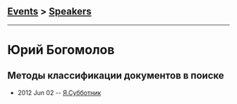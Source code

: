 ## [Events](../README.md) > [Speakers](../speakers.md)
---

# Юрий Богомолов

## Методы классификации документов в поиске
- 2012 Jun 02 -- [Я.Субботник](https://events.yandex.ru/lib/talks/92/)    
